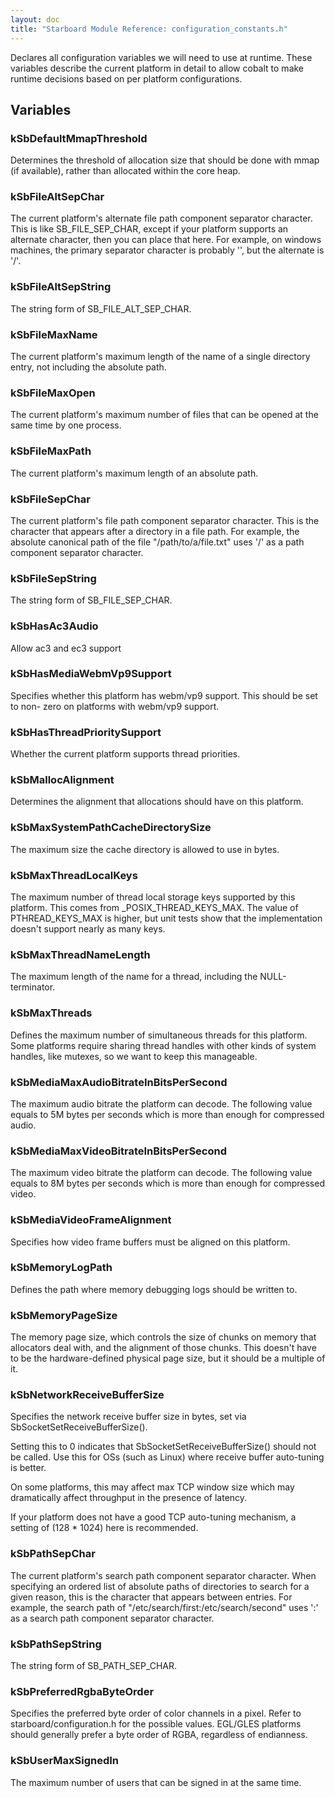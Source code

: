 ```yaml
---
layout: doc
title: "Starboard Module Reference: configuration_constants.h"
---
```


Declares all configuration variables we will need to use at runtime. These
variables describe the current platform in detail to allow cobalt to make
runtime decisions based on per platform configurations.

## Variables ##

### kSbDefaultMmapThreshold ###

Determines the threshold of allocation size that should be done with mmap (if
available), rather than allocated within the core heap.

### kSbFileAltSepChar ###

The current platform's alternate file path component separator character. This
is like SB_FILE_SEP_CHAR, except if your platform supports an alternate
character, then you can place that here. For example, on windows machines, the
primary separator character is probably '\', but the alternate is '/'.

### kSbFileAltSepString ###

The string form of SB_FILE_ALT_SEP_CHAR.

### kSbFileMaxName ###

The current platform's maximum length of the name of a single directory entry,
not including the absolute path.

### kSbFileMaxOpen ###

The current platform's maximum number of files that can be opened at the same
time by one process.

### kSbFileMaxPath ###

The current platform's maximum length of an absolute path.

### kSbFileSepChar ###

The current platform's file path component separator character. This is the
character that appears after a directory in a file path. For example, the
absolute canonical path of the file "/path/to/a/file.txt" uses '/' as a path
component separator character.

### kSbFileSepString ###

The string form of SB_FILE_SEP_CHAR.

### kSbHasAc3Audio ###

Allow ac3 and ec3 support

### kSbHasMediaWebmVp9Support ###

Specifies whether this platform has webm/vp9 support. This should be set to non-
zero on platforms with webm/vp9 support.

### kSbHasThreadPrioritySupport ###

Whether the current platform supports thread priorities.

### kSbMallocAlignment ###

Determines the alignment that allocations should have on this platform.

### kSbMaxSystemPathCacheDirectorySize ###

The maximum size the cache directory is allowed to use in bytes.

### kSbMaxThreadLocalKeys ###

The maximum number of thread local storage keys supported by this platform. This
comes from _POSIX_THREAD_KEYS_MAX. The value of PTHREAD_KEYS_MAX is higher, but
unit tests show that the implementation doesn't support nearly as many keys.

### kSbMaxThreadNameLength ###

The maximum length of the name for a thread, including the NULL-terminator.

### kSbMaxThreads ###

Defines the maximum number of simultaneous threads for this platform. Some
platforms require sharing thread handles with other kinds of system handles,
like mutexes, so we want to keep this manageable.

### kSbMediaMaxAudioBitrateInBitsPerSecond ###

The maximum audio bitrate the platform can decode. The following value equals to
5M bytes per seconds which is more than enough for compressed audio.

### kSbMediaMaxVideoBitrateInBitsPerSecond ###

The maximum video bitrate the platform can decode. The following value equals to
8M bytes per seconds which is more than enough for compressed video.

### kSbMediaVideoFrameAlignment ###

Specifies how video frame buffers must be aligned on this platform.

### kSbMemoryLogPath ###

Defines the path where memory debugging logs should be written to.

### kSbMemoryPageSize ###

The memory page size, which controls the size of chunks on memory that
allocators deal with, and the alignment of those chunks. This doesn't have to be
the hardware-defined physical page size, but it should be a multiple of it.

### kSbNetworkReceiveBufferSize ###

Specifies the network receive buffer size in bytes, set via
SbSocketSetReceiveBufferSize().

Setting this to 0 indicates that SbSocketSetReceiveBufferSize() should not be
called. Use this for OSs (such as Linux) where receive buffer auto-tuning is
better.

On some platforms, this may affect max TCP window size which may dramatically
affect throughput in the presence of latency.

If your platform does not have a good TCP auto-tuning mechanism, a setting of
(128 * 1024) here is recommended.

### kSbPathSepChar ###

The current platform's search path component separator character. When
specifying an ordered list of absolute paths of directories to search for a
given reason, this is the character that appears between entries. For example,
the search path of "/etc/search/first:/etc/search/second" uses ':' as a search
path component separator character.

### kSbPathSepString ###

The string form of SB_PATH_SEP_CHAR.

### kSbPreferredRgbaByteOrder ###

Specifies the preferred byte order of color channels in a pixel. Refer to
starboard/configuration.h for the possible values. EGL/GLES platforms should
generally prefer a byte order of RGBA, regardless of endianness.

### kSbUserMaxSignedIn ###

The maximum number of users that can be signed in at the same time.
